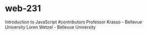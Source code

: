 # web-231
Introduction to JavaScript
#contributors 
Professor Krasso - Bellevue University
Loren Wetzel - Bellevue University 